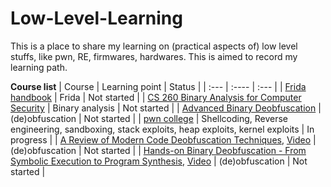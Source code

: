 # Low-Level-Learning
This is a place to share my learning on (practical aspects of) low level stuffs, like pwn, RE, firmwares, hardwares. This is aimed to record my learning path.

**Course list**
| Course      | Learning point | Status     |
| :---        | :----          | :---       |
| [Frida handbook](https://learnfrida.info/)      | Frida      | Not started  |
| [CS 260 Binary Analysis for Computer Security](https://www.cs.ucr.edu/~heng/teaching/cs260-winter2017/)      | Binary analysis      | Not started |
| [Advanced Binary Deobfuscation](https://github.com/KatsuragiCSL/ABD)      | (de)obfuscation      | Not started   |
| [pwn college](https://pwn.college/)      | Shellcoding, Reverse engineering, sandboxing, stack exploits, heap exploits, kernel exploits      | In progress   |
| [A Review of Modern Code Deobfuscation Techniques](https://github.com/arnaugamez/talks/tree/main/2020/02_hackinthebox-sin), [Video](https://www.youtube.com/watch?v=tYqXStZv1W4)      | (de)obfuscation      | Not started   |
| [Hands-on Binary Deobfuscation - From Symbolic Execution to Program Synthesis](https://github.com/arnaugamez/talks/tree/main/2022/01_r0-workshop), [Video](https://vimeo.com/723157684)      | (de)obfuscation      | Not started   |
